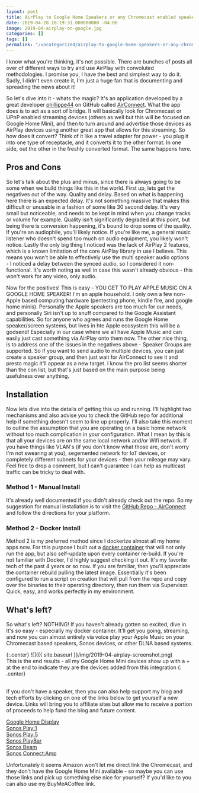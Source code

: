 ```yaml
---
layout: post
title: AirPlay to Google Home Speakers or any Chromecast enabled speaker ... yes really!
date: 2019-04-28 18:19:31.000000000 -04:00
image: 2019-04-airplay-on-google.jpg
categories: []
tags: []
permalink: "/uncategorized/airplay-to-google-home-speakers-or-any-chromecast-enabled-speaker-yes-really/"
---
```

I know what you're thinking, it's not possible. There are bunches of posts all over of different ways to try and use AirPlay with convoluted methodologies. I promise you, I have the best and simplest way to do it. Sadly, I didn't even create it, I'm just a huge fan that is documenting and spreading the news about it!

So let's dive into it - whats the magic? It's an application developed by a great developer [phillippe44](https://github.com/philippe44) on GitHub called [AirConnect](https://github.com/philippe44/AirConnect). What the app does is to act as a sort of bridge. It will basically look for Chromecast or UPnP enabled streaming devices (others as well but this will be focused on Google Home Mini), and then to turn around and advertise those devices as AirPlay devices using another great app that allows for this streaming. So how does it convert? Think of it like a travel adapter for power - you plug it into one type of receptacle, and it converts it to the other format. In one side, out the other in the freshly converted format. The same happens here.

## Pros and Cons

So let's talk about the plus and minus, since there is always going to be some when we build things like this in the world. First up, lets get the negatives out of the way. Quality and delay. Based on what is happening here there is an expected delay. It's not something massive that makes this difficult or unusable in a fashion of some like 30 second delay. It's very small but noticeable, and needs to be kept in mind when you change tracks or volume for example. Quality isn't significantly degraded at this point, but being there is conversion happening, it's bound to drop some of the quality. If you're an audiophile, you'll likely notice. If you're like me, a general music listener who doesn't spend too much on audio equipment, you likely won't notice. Lastly the only big thing I noticed was the lack of AirPlay 2 features, which is a known limitation of the core AirPlay library in use I believe. This means you won't be able to effectively use the multi speaker audio options - I noticed a delay between the synced audio, so I considered it non-functional. It's worth noting as well in case this wasn't already obvious - this won't work for any video, only audio.

Now for the positives! This is easy - YOU GET TO PLAY APPLE MUSIC ON A GOOGLE HOME SPEAKER! I'm an apple household. I only own a few non-Apple based computing hardware (pentesting phone, kindle fire, and google home minis). Personally the Apple speakers are too much for our needs, and personally Siri isn't up to snuff compared to the Google Assistant capabilities. So for anyone who agrees and runs the Google Home speaker/screen systems, but lives in hte Apple ecosystem this will be a godsend! Especially in our case where we all have Apple Music and can easily just cast something via AirPlay onto them now. The other nice thing, is to address one of the issues in the negatives above - Speaker Groups are supported. So if you want to send audio to multiple devices, you can just create a speaker group, and then just wait for AirConnect to see it and presto magic it'll appear as a new target. I know the pro list seems shorter than the con list, but that's just based on the main purpose being usefulness over anything.

## Installation

Now lets dive into the details of getting this up and running. I'll highlight two mechanisms and also advise you to check the GitHub repo for additional help if something doesn't seem to line up properly. I'll also take this moment to outline the assumption that you are operating on a basic home network without too much complication in your configuration. What I mean by this is that all your devices are on the same local network and/or Wifi network. If you have things like VLAN's (if you don't know what those are, don't worry I'm not swearing at you), segemented network for IoT devices, or completely different subnets for your devices - then your mileage may vary. Feel free to drop a comment, but I can't guarantee I can help as multicast traffic can be tricky to deal with.

### Method 1 - Manual Install

It's already well documented if you didn't already check out the repo. So my suggestion for manual installation is to visit the [GitHub Repo - AirConnect](https://github.com/philippe44/AirConnect/tree/master/bin#installing) and follow the directions for your platform.

### Method 2 - Docker Install

Method 2 is my preferred method since I dockerize almost all my home apps now. For this purpose I built out a [docker container](https://hub.docker.com/r/1activegeek/airconnect) that will not only run the app, but also self-update upon every container re-build. If you're not familiar with Docker, I'd highly suggest checking it out. It's my favorite tech of the past 4 years or so now. If you are familiar, then you'll appreciate the container rebuild pulling the latest image. Essentially it's been configured to run a script on creation that will pull from the repo and copy over the binaries to their operating directory, then run them via Supervisor. Quick, easy, and works perfectly in my environment.

## What's left?

So what's left? NOTHING! If you haven't already gotten so excited, dive in. It's so easy - especially my docker container. It'll get you going, streaming, and now you can almost entirely via voice play your Apple Music on your Chromecast based speakers, Sonos devices, or other DLNA based systems.

{:.center}
![]({{ site.baseurl }}/img/2019-04-airplay-screenshot.png)
<br>
This is the end results - all my Google Home Mini devices show up with a + at the end to indicate they are the devices added from this integration
{: .center}
<style>
.center {
  text-align: center;
}
</style>
<br>
If you don't have a speaker, then you can also help support my blog and tech efforts by clicking on one of the links below to get yourself a new device. Links will bring you to affiliate sites but allow me to receive a portion of proceeds to help fund the blog and future content.

[Google Home Display](https://amzn.to/2GTlHNV)  
[Sonos Play:1](https://amzn.to/2PCngn9)  
[Sonos Play:5](https://amzn.to/2GRRwb6)  
[Sonos PlayBar](https://amzn.to/2XWyB4zhttps://amzn.to/2XWyB4z)  
[Sonos Beam](https://amzn.to/2GR7Usc)  
[Sonos Connect:Amp](https://amzn.to/2INgWsy)

Unfortunately it seems Amazon won't let me direct link the Chromecast, and they don't have the Google Home Mini available - so maybe you can use those links and pick up something else nice for yourself? If you'd like to you can also use my BuyMeACoffee link.